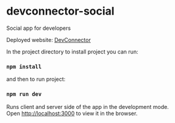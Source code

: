 # devconnector-social
Social app for developers

Deployed website: [DevConnector](https://devconnectsocial.herokuapp.com/)


In the project directory
to install project you can run:

### `npm install`

and then to run project:

### `npm run dev`

Runs client and server side of the app in the development mode.<br />
Open [http://localhost:3000](http://localhost:3000) to view it in the browser.
